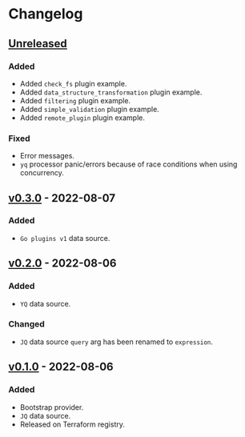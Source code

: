 # Changelog

## [Unreleased]

### Added

- Added `check_fs` plugin example.
- Added `data_structure_transformation` plugin example.
- Added `filtering` plugin example.
- Added `simple_validation` plugin example.
- Added `remote_plugin` plugin example.

### Fixed

- Error messages.
- `yq` processor panic/errors because of race conditions when using concurrency.

## [v0.3.0] - 2022-08-07

### Added

- `Go plugins v1` data source.

## [v0.2.0] - 2022-08-06

### Added

- `YQ` data source.

### Changed

- `JQ` data source `query` arg has been renamed to `expression`.

## [v0.1.0] - 2022-08-06

### Added

- Bootstrap provider.
- `JQ` data source.
- Released on Terraform registry.

[unreleased]: https://github.com/slok/terraform-provider-dataprocessor/compare/v0.3.0...HEAD
[v0.3.0]: https://github.com/slok/terraform-provider-dataprocessor/releases/tag/v0.3.0
[v0.2.0]: https://github.com/slok/terraform-provider-dataprocessor/releases/tag/v0.2.0
[v0.1.0]: https://github.com/slok/terraform-provider-dataprocessor/releases/tag/v0.1.0
